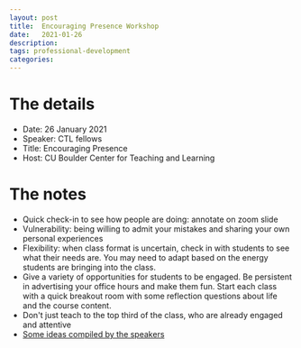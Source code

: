 ```yaml
---
layout: post
title:  Encouraging Presence Workshop
date:   2021-01-26
description: 
tags: professional-development
categories: 
---
```


# The details
- Date: 26 January 2021
- Speaker: CTL fellows
- Title: Encouraging Presence
- Host: CU Boulder Center for Teaching and Learning

# The notes
- Quick check-in to see how people are doing: annotate on zoom slide
- Vulnerability: being willing to admit your mistakes and sharing your own personal experiences
- Flexibility: when class format is uncertain, check in with students to see what their needs are. You may need to adapt based on the energy students are bringing into the class.
- Give a variety of opportunities for students to be engaged. Be persistent in advertising your office hours and make them fun. Start each class with a quick breakout room with some reflection questions about life and the course content.
- Don't just teach to the top third of the class, who are already engaged and attentive
- [Some ideas compiled by the speakers](https://docs.google.com/document/d/1SFYLMBVibHXTisdyw316krEcZdhnZM9Mh2i3G8IAA6o/edit)